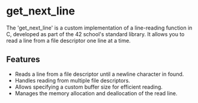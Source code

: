 # get_next_line

The 'get_next_line' is a custom implementation of a line-reading function in C, developed as part of the 42 school's standard library. It allows you to read a line from a file descriptor one line at a time.

## Features

- Reads a line from a file descriptor until a newline character in found.
- Handles reading from multiple file descriptors.
- Allows specifying a custom buffer size for efficient reading.
- Manages the memory allocation and deallocation of the read line.
